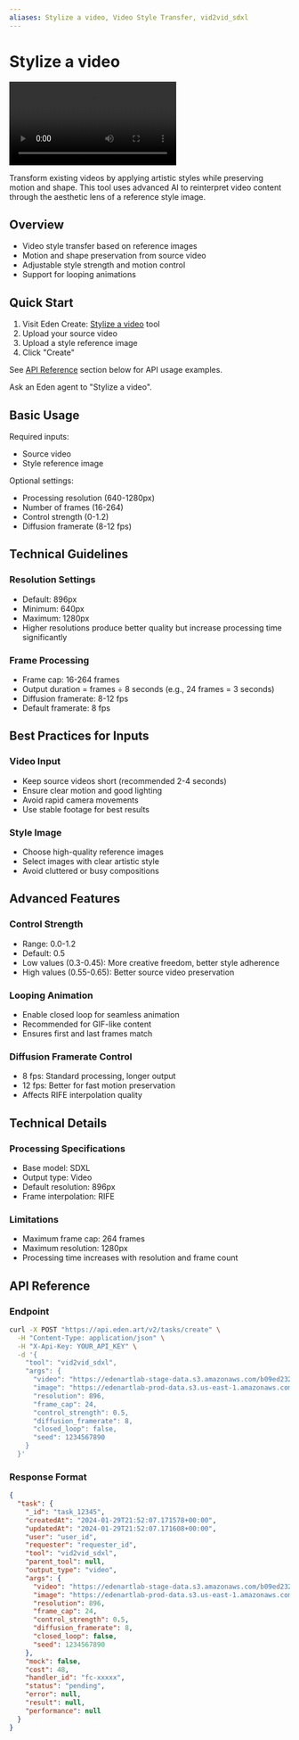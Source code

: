 ```yaml
---
aliases: Stylize a video, Video Style Transfer, vid2vid_sdxl
---
```


# Stylize a video
![alt text](app/vid2vid_sdxl_opt.mp4)

Transform existing videos by applying artistic styles while preserving motion and shape. This tool uses advanced AI to reinterpret video content through the aesthetic lens of a reference style image.

## Overview

- Video style transfer based on reference images
- Motion and shape preservation from source video
- Adjustable style strength and motion control
- Support for looping animations

## Quick Start

1. Visit Eden Create: [Stylize a video](https://beta.eden.art/create/vid2vid_sdxl) tool
2. Upload your source video
3. Upload a style reference image
4. Click "Create"

See [API Reference](#api-reference) section below for API usage examples.

Ask an Eden agent to "Stylize a video".

## Basic Usage

Required inputs:
- Source video
- Style reference image

Optional settings:
- Processing resolution (640-1280px)
- Number of frames (16-264)
- Control strength (0-1.2)
- Diffusion framerate (8-12 fps)

## Technical Guidelines

### Resolution Settings
- Default: 896px
- Minimum: 640px
- Maximum: 1280px
- Higher resolutions produce better quality but increase processing time significantly

### Frame Processing
- Frame cap: 16-264 frames
- Output duration = frames ÷ 8 seconds (e.g., 24 frames = 3 seconds)
- Diffusion framerate: 8-12 fps
- Default framerate: 8 fps

## Best Practices for Inputs

### Video Input
- Keep source videos short (recommended 2-4 seconds)
- Ensure clear motion and good lighting
- Avoid rapid camera movements
- Use stable footage for best results

### Style Image
- Choose high-quality reference images
- Select images with clear artistic style
- Avoid cluttered or busy compositions

## Advanced Features

### Control Strength
- Range: 0.0-1.2
- Default: 0.5
- Low values (0.3-0.45): More creative freedom, better style adherence
- High values (0.55-0.65): Better source video preservation

### Looping Animation
- Enable closed loop for seamless animation
- Recommended for GIF-like content
- Ensures first and last frames match

### Diffusion Framerate Control
- 8 fps: Standard processing, longer output
- 12 fps: Better for fast motion preservation
- Affects RIFE interpolation quality

## Technical Details

### Processing Specifications
- Base model: SDXL
- Output type: Video
- Default resolution: 896px
- Frame interpolation: RIFE

### Limitations
- Maximum frame cap: 264 frames
- Maximum resolution: 1280px
- Processing time increases with resolution and frame count

## API Reference

### Endpoint
```bash
curl -X POST "https://api.eden.art/v2/tasks/create" \
  -H "Content-Type: application/json" \
  -H "X-Api-Key: YOUR_API_KEY" \
  -d '{
    "tool": "vid2vid_sdxl",
    "args": {
      "video": "https://edenartlab-stage-data.s3.amazonaws.com/b09ed23211a88017430bd687b1989dcd41f18222343fcd8f133f7cda489100b0.mp4",
      "image": "https://edenartlab-prod-data.s3.us-east-1.amazonaws.com/bb88e857586a358ce3f02f92911588207fbddeabff62a3d6a479517a646f053c.jpg",
      "resolution": 896,
      "frame_cap": 24,
      "control_strength": 0.5,
      "diffusion_framerate": 8,
      "closed_loop": false,
      "seed": 1234567890
    }
  }'
```

### Response Format
```json
{
  "task": {
    "_id": "task_12345",
    "createdAt": "2024-01-29T21:52:07.171578+00:00",
    "updatedAt": "2024-01-29T21:52:07.171608+00:00",
    "user": "user_id",
    "requester": "requester_id",
    "tool": "vid2vid_sdxl",
    "parent_tool": null,
    "output_type": "video",
    "args": {
      "video": "https://edenartlab-stage-data.s3.amazonaws.com/b09ed23211a88017430bd687b1989dcd41f18222343fcd8f133f7cda489100b0.mp4",
      "image": "https://edenartlab-prod-data.s3.us-east-1.amazonaws.com/bb88e857586a358ce3f02f92911588207fbddeabff62a3d6a479517a646f053c.jpg",
      "resolution": 896,
      "frame_cap": 24,
      "control_strength": 0.5,
      "diffusion_framerate": 8,
      "closed_loop": false,
      "seed": 1234567890
    },
    "mock": false,
    "cost": 48,
    "handler_id": "fc-xxxxx",
    "status": "pending",
    "error": null,
    "result": null,
    "performance": null
  }
}
```